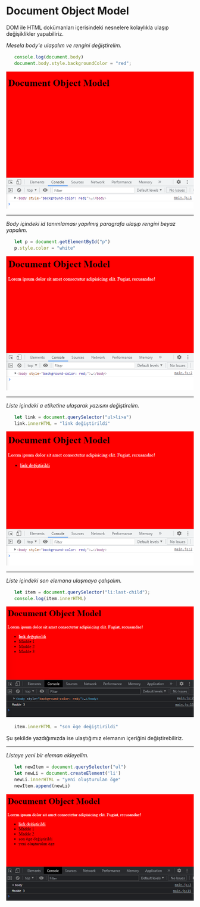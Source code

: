 # Document Object Model
DOM ile HTML dokümanları içerisindeki nesnelere kolaylıkla ulaşıp değişiklikler yapabiliriz.

*Mesela body'e ulaşalım ve rengini değiştirelim.*

```javascript
   console.log(document.body)
   document.body.style.backgroundColor = "red";
```

<img src="img1.png">
<hr>


*Body içindeki id tanımlaması yapılmış paragrafa ulaşıp rengini beyaz yapalım.*

```javascript
   let p = document.getElementById("p")
   p.style.color = "white"
```

<img src="img2.png">
<hr>


*Liste içindeki a etiketine ulaşarak yazısını değiştirelim.*

```javascript
   let link = document.querySelector("ul>li>a")
   link.innerHTML = "link değiştirildi"
```
<img src="img3.png">
<hr>


*Liste içindeki son elemana ulaşmaya çalışalım.*

```javascript
   let item = document.querySelector("li:last-child");
   console.log(item.innerHTML)
```

<img src="img4.png">

```javascript
   item.innerHTML = "son öge değiştirildi"
```

Şu şekilde yazdığımızda ise ulaştığımız elemanın içeriğini değiştirebiliriz.
<hr>


*Listeye yeni bir eleman ekleyelim.*

```javascript
   let newItem = document.querySelector("ul")
   let newLi = document.createElement('li')
   newLi.innerHTML = "yeni oluşturulan öge"
   newItem.append(newLi)
```
<img src="img5.png">

